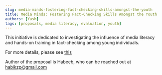 ```yaml
---
slug: media-minds-fostering-fact-checking-skills-amongst-the-youth
title: Media Minds: Fostering Fact-Checking Skills Amongst the Youth
authors: [Yash]
tags: [proposals, media literacy, evaluation, youth]
---
```

This initiative is dedicated to investigating the influence of media literacy and hands-on training in fact-checking among young individuals.

For more details, please see [this](https://tattle-made.github.io/misinfocon-india-docs/HABEEB%20RAHMAN%20YP_Misinfocon%20Proposal.pdf)

Author of the proposal is Habeeb, who can be reached out at habikzp@gmail.com
